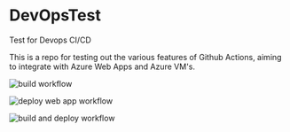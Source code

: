 # DevOpsTest
Test for Devops CI/CD

This is a repo for testing out the various features of Github Actions, aiming to integrate with Azure Web Apps and Azure VM's.

![build workflow](https://github.com/MattThelwell/DevOpsTest/actions/workflows/dotnet-nuget-msbuild-artifact.yml/badge.svg)

![deploy web app workflow](https://github.com/MattThelwell/DevOpsTest/actions/workflows/artifact-upload-azure-web-app.yml/badge.svg)

![build and deploy workflow](https://github.com/MattThelwell/DevOpsTest/actions/workflows/dotnet-nuget-msbuild-artifact-upload-azure.yml/badge.svg)


